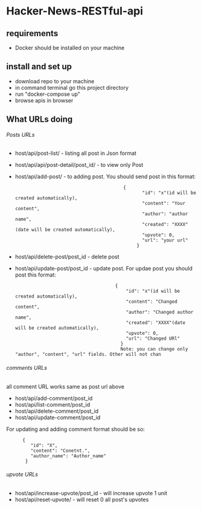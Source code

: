 # Hacker-News-RESTful-api


## requirements
 - Docker  should be installed on your machine


## install and set up
 - download repo to your machine
 - in command terminal go this project directory 
 - run "docker-compose up"
 - browse apis in browser
 
## What URLs doing
###### Posts URLs 
   - host/api/post-list/                 - listing all post in Json format
   - host/api/api/post-detail/post_id/   - to view only Post 
   - host/api/add-post/                  - to adding post. You should send post in this format:
  
                                                 {
                                                        "id": "x"(id will be created automatically),
                                                        "content": "Your content",
                                                        "author": "author name",
                                                        "created": "XXXX"(date will be created automatically),
                                                        "upvote": 0,
                                                        "url": "your url"
                                                      }
                                                
   - host/api/delete-post/post_id       - delete post
   - host/api/update-post/post_id       - update post. For updae post you should post this format:
   
                                              {
                                                  "id": "x"(id will be created automatically),
                                                  "content": "Changed  content",
                                                  "author": "Changed author name",
                                                  "created": "XXXX"(date will be created automatically),
                                                  "upvote": 0,
                                                  "url": "Changed URl"
                                                }
                                                Note: you can change only "author", "content", "url" fields. Other will not chan
                                                
                                                
###### comments URLs                           
all comment URL works same as post url above     

  - host/api/add-comment/post_id
  - host/api/list-comment/post_id 
  - host/api/delete-comment/post_id 
  - host/api/update-comment/post_id 

For updating and adding comment format should be so:
 
          {
             "id": "X",
             "content": "Conetnt.",
             "author_name": "Author_name"
           }
 
###### upvote URLs

- host/api/increase-upvote/post_id  - will increase upvote 1 unit
- host/api/reset-upvote/            - will reset 0 all post's upvotes
                                                
